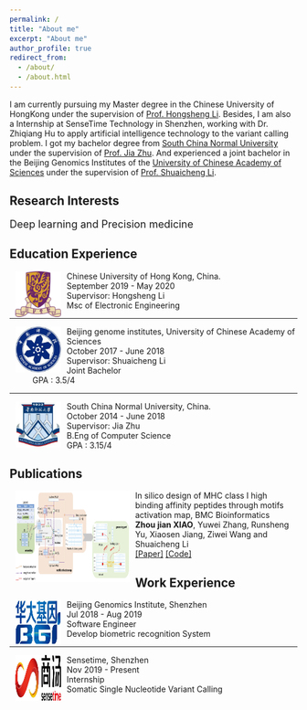 ```yaml
---
permalink: /
title: "About me"
excerpt: "About me"
author_profile: true
redirect_from:
  - /about/
  - /about.html
---
```

I am currently pursuing my Master degree in the Chinese University of HongKong under the supervision of [Prof. Hongsheng Li](https://www.ee.cuhk.edu.hk/~hsli/). Besides, I am also a Internship at SenseTime Technology in Shenzhen, working with Dr. Zhiqiang Hu to apply artificial intelligence technology to the variant calling problem.
I got my bachelor degree from [South China Normal University](http://english.scnu.edu.cn/) under the supervision of [Prof. Jia Zhu](https://scholar.google.com/citations?user=KO3MIkQAAAAJ&hl=en). And experienced a joint bachelor in the Beijing Genomics Institutes of the [University of Chinese Academy of Sciences](http://english.cas.cn/) under the supervision of [Prof. Shuaicheng Li](https://www.cityu.edu.hk/stfprofile/shuaicli.htm).

<h2 id="Research-Interests">Research Interests</h2>
<p><font size="4">Deep learning and Precision medicine </font></p>

<h2 id="Education-Experience">Education Experience</h2>

<dt><img align="left" width="80" height="80" hspace="10" src="../images/cuhk.png"><dt>
<dt> Chinese University of Hong Kong, China.</dt>
<dd>September 2019 - May 2020</dd>
<dd>Supervisor: Hongsheng Li</dd>
<dd>Msc of Electronic Engineering</dd>
<hr>
<dt><img align="left" width="80" height="80" hspace="10" src="../images/cas.jpeg"><dt>
<dt> Beijing genome institutes, University of Chinese Academy of Sciences</dt>
<dd>October 2017 - June 2018</dd>
<dd>Supervisor: Shuaicheng Li</dd>
<dd>Joint Bachelor</dd>
<dd>GPA : 3.5/4</dd>
<hr>
<dt><img align="left" width="80" height="80" hspace="10" src="../images/scnu.jpeg"><dt>
<dt> South China Normal University, China.</dt>
<dd>October 2014 - June 2018</dd>
<dd>Supervisor: Jia Zhu</dd>
<dd>B.Eng of Computer Science</dd>
<dd>GPA : 3.15/4</dd>


<h2 id="publications">Publications</h2>
<dl><dt><img align="left" width="200" height="160" hspace="10" src="/images/mam.jpg"></dt>
    <dt>In silico design of MHC class I high binding affinity peptides through motifs activation map, BMC Bioinformatics</dt>
    <dd><strong>Zhou jian XIAO</strong>, Yuwei Zhang, Runsheng Yu, Xiaosen Jiang, Ziwei Wang and Shuaicheng Li</dd>
    <dd><a href="https://bmcbioinformatics.biomedcentral.com/articles/10.1186/s12859-018-2517-3">[Paper]</a>
    <a href="https://github.com/yurunsheng1/MAM_network">[Code]</a></dd></dl>


<h2 id="Work-Experience">Work Experience</h2>
<dt><img align="left" width="80" height="80" hspace="10" src="../images/bgi.jpeg"><dt>
<dt> Beijing Genomics Institute, Shenzhen</dt>
<dd>Jul 2018 - Aug 2019</dd>
<dd>Software Engineer</dd>
<dd>Develop biometric recognition System</dd>
<hr>
<dt><img align="left" width="80" height="80" hspace="10" src="../images/sensetime.jpeg"><dt>
<dt> Sensetime, Shenzhen</dt>
<dd>Nov 2019 - Present</dd>
<dd>Internship</dd>
<dd>Somatic Single Nucleotide Variant Calling</dd>

